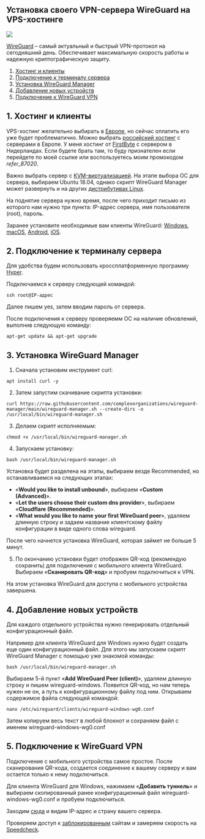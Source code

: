 ## Установка своего VPN-сервера WireGuard на VPS-хостинге
<img src="https://raw.githubusercontent.com/avenom/wireguard/main/Wireguard/wireguard-header1.png">

[WireGuard](https://www.wireguard.com/) – самый актуальный и быстрый VPN-протокол на сегодняшний день. Обеспечивает максимальную скорость работы и надежную криптографическую защиту.

1. [Хостинг и клиенты](#hosting)
2. [Подключение к терминалу сервера](#connect)
3. [Установка WireGuard Manager](#install)
4. [Добавление новых устройств](#clients)
5. [Подключение к WireGuard VPN](#connectvpn)


## 1. Хостинг и клиенты <a name="hosting"></a>

VPS-хостинг желательно выбирать в [Европе](https://ru.hostings.info/filters/europe-hosting/vps-vds
), но сейчас оплатить его уже будет проблематично. Можно выбрать [российский хостинг](https://ru.hostings.info/filters/russia/vps-vds) с серверами в Европе. У меня хостинг от [FirstByte](https://firstbyte.ru/?from=87020) с сервером в Нидерландах. Если будете брать там, то буду признателен если перейдете по моей ссылке или воспользуетесь моим промокодом *refer_87020*.

Важно выбрать сервер с [KVM-виртуализацией](https://firstbyte.ru/vps-vds/kvm-ssd-eu/?from=87020). На этапе выбора ОС для сервера, выбираем Ubuntu 18.04, однако скрипт WireGuard Manager может развернуть и на других [дистрибутивах Linux](https://github.com/complexorganizations/wireguard-manager#-compatibility-with-linux-distro).

На поднятие сервера нужно время, после чего приходит письмо из которого нам нужно три пункта: IP-адрес сервера, имя пользователя (root), пароль.

Заранее установите необходимые вам клиенты WireGuard: [Windows](https://download.wireguard.com/windows-client/wireguard-installer.exe), [macOS](https://itunes.apple.com/us/app/wireguard/id1451685025?ls=1&mt=12), [Android](https://play.google.com/store/apps/details?id=com.wireguard.android), [iOS](https://itunes.apple.com/us/app/wireguard/id1441195209?ls=1&mt=8).

## 2. Подключение к терминалу сервера<a name="connect"></a>

Для удобства будем использовать кроссплатформенную программу [Hyper](https://hyper.is/#installation).

Подключаемся к серверу следующей командой:

```
ssh root@IP-адрес
```

Далее пишем yes, затем вводим пароль от сервера.

После подключения к серверу проверяемм ОС на наличие обновлений, выполнив следующую команду:

```
apt-get update && apt-get upgrade
```

## 3. Установка WireGuard Manager<a name="install"></a>

1. Сначала установим инструмент curl:

```
apt install curl -y
```

2. Затем запустим скачивание скрипта установки:

```
curl https://raw.githubusercontent.com/complexorganizations/wireguard-manager/main/wireguard-manager.sh --create-dirs -o /usr/local/bin/wireguard-manager.sh
```

3. Делаем скрипт исполняемым:

```
chmod +x /usr/local/bin/wireguard-manager.sh
```

4. Запускаем установку:

```
bash /usr/local/bin/wireguard-manager.sh
```

Установка будет разделена на этапы, выбираем везде Recommended, но останавливаемся на следующих этапах:

- «**Would you like to install unbound**», выбираем «**Custom (Advanced)**».
- «**Let the users choose their custom dns provider**», выбираем «**Cloudflare (Recommended)**».
- «**What would you like to name your first WireGuard peer**», удаляем длинную строку и задаем название клиентскому файлу конфигурации в виде одного слова wireguard.

После чего начнется установка WireGuard, которая займет не больше 5 минут.

5. По окончанию установки будет отображен QR-код (рекомендую сохранить) для подключения с мобильного клиента WireGuard. Выбираем «**Сканировать QR-код**» и пробуем подключиться к VPN.

На этом установка WireGuard для доступа с мобильного устройства завершена.

## 4. Добавление новых устройств<a name="clients"></a>

Для каждого отдельного устройства нужно генерировать отдельный конфигурационный файл.

Например для клиента WireGuard для Windows нужно будет создать еще один конфигурационный файл. Для этого мы запускаем скрипт WireGuard Manager с помощью уже знакомой команды:

```
bash /usr/local/bin/wireguard-manager.sh
```

Выбираем 5-й пункт «**Add WireGuard Peer (client)**», удаляем длинную строку и пишем wireguard-windows. Появится QR-код, но нам теперь нужен не он, а путь к конфигурационному файлу под ним. Открываем содержимое файла следующей командой:

```
nano /etc/wireguard/clients/wireguard-windows-wg0.conf
```

Затем копируем весь текст в любой блокнот и сохраняем файл с именем wireguard-windows-wg0.conf

## 5. Подключение к WireGuard VPN<a name="connectvpn"></a>

Подключение с мобильного устройства самое простое. После сканирования QR-кода, создается соединение к вашему серверу и вам остается только к нему подключиться.

Для клиента WireGuard для Windows, нажимаем «**Добавить туннель**» и выбираем скопированный ранее конфигурационный файл wireguard-windows-wg0.conf и пробуем подключиться.

Заходим [сюда](https://whatismyipaddress.com/) и видим IP-адрес и страну вашего сервера.

Проверяем доступ к [заблокированным](https://twitter.com/) сайтам и замеряем скорость на [Speedcheck](https://www.speedcheck.org/ru/).
